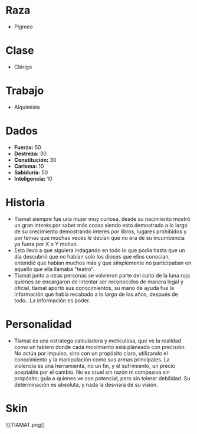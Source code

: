 # Raza
- Pigmeo
# Clase
- Clérigo
# Trabajo
- Alquimista
# Dados
 - **Fuerza:** 50
 - **Destreza:** 30 
 - **Constitución:** 30 
 - **Carisma:** 10
 - **Sabiduría:** 50
 - **Inteligencia:** 10
# Historia
- Tiamat siempre fue una mujer muy curiosa, desde su nacimiento mostró un gran interés por saber más cosas siendo esto demostrado a lo largo de su crecimiento demostrando interés por libros, lugares prohibidos y por temas que muchas veces le decían que no era de su incumbencia ya fuera por X o Y motivo.
- Esto llevo a que siguiera indagando en todo lo que podía hasta que un día descubrió que no habían solo los dioses que ellos conocían, entendió que habían muchos más y que simplemente no participaban en aquello que ella llamaba "teatro".
- Tiamat junto a otras personas se volvieron parte del culto de la luna roja quienes se encargaron de intentar ser reconocidos de manera legal y oficial, tiamat aportó sus conocimientos, su mano de ayuda fue la información que había recabado a lo largo de los años, después de todo.. La información es poder.
# Personalidad 
- Tiamat es una estratega calculadora y meticulosa, que ve la realidad como un tablero donde cada movimiento está planeado con precisión. No actúa por impulso, sino con un propósito claro, utilizando el conocimiento y la manipulación como sus armas principales. La violencia es una herramienta, no un fin, y el sufrimiento, un precio aceptable por el cambio. No es cruel sin razón ni compasiva sin propósito; guía a quienes ve con potencial, pero sin tolerar debilidad. Su determinación es absoluta, y nada la desviará de su visión.
# Skin
![[TIAMAT.png]]